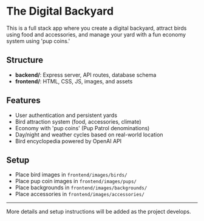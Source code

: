 # The Digital Backyard

This is a full stack app where you create a digital backyard, attract birds using food and accessories, and manage your yard with a fun economy system using 'pup coins.'

## Structure
- **backend/**: Express server, API routes, database schema
- **frontend/**: HTML, CSS, JS, images, and assets

## Features
- User authentication and persistent yards
- Bird attraction system (food, accessories, climate)
- Economy with 'pup coins' (Pup Patrol denominations)
- Day/night and weather cycles based on real-world location
- Bird encyclopedia powered by OpenAI API

## Setup
- Place bird images in `frontend/images/birds/`
- Place pup coin images in `frontend/images/pups/`
- Place backgrounds in `frontend/images/backgrounds/`
- Place accessories in `frontend/images/accessories/`

---

More details and setup instructions will be added as the project develops.
